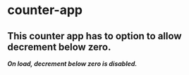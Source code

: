 # counter-app
## This counter app has to option to allow decrement below zero.
***On load, decrement below zero is disabled.***
